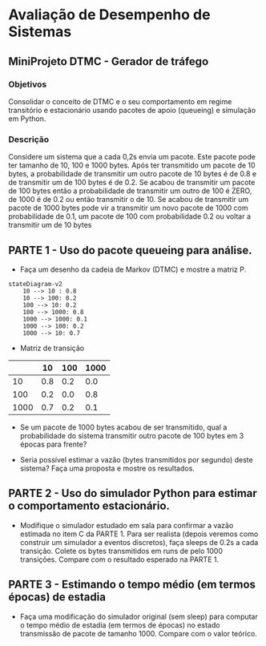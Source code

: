 # Avaliação de Desempenho de Sistemas

## MiniProjeto DTMC - Gerador de tráfego

### Objetivos 

Consolidar o conceito de DTMC e o seu comportamento em regime transitório e estacionário usando pacotes de apoio (queueing) e simulação em Python. 

### Descrição

Considere um sistema que a cada 0,2s envia um pacote. Este pacote pode ter tamanho de 10, 100 e 1000 bytes. Após ter transmitido um pacote de 10 bytes, a probabilidade de transmitir um outro pacote de 10 bytes é de 0.8 e de transmitir um de 100 bytes é de 0.2. Se acabou de transmitir um pacote de 100 bytes então a probabilidade de transmitir um outro de 100 é ZERO, de 1000 é de 0.2 ou então transmitir o de 10. Se acabou de transmitir um pacote de 1000 bytes pode vir a transmitir um novo pacote de 1000 com probabilidade de 0.1,  um pacote de 100 com probabilidade 0.2 ou voltar a transmitir um de 10 bytes

## PARTE 1 - Uso do pacote queueing para análise.

- Faça um desenho da cadeia de Markov (DTMC) e mostre a matriz P.

```mermaid
stateDiagram-v2
    10 --> 10 : 0.8
    10 --> 100: 0.2
    100 --> 10: 0.2
    100 --> 1000: 0.8
    1000 --> 1000: 0.1
    1000 --> 100: 0.2
    1000 --> 10: 0.7
```

- Matriz de transição

|      | 10  | 100 | 1000 |
|------|-----|-----|------|
| 10   | 0.8 | 0.2 | 0.0  |
| 100  | 0.2 | 0.0 | 0.8  |
| 1000 | 0.7 | 0.2 | 0.1  |

- Se um pacote de 1000 bytes acabou de ser transmitido, qual a probabilidade do sistema transmitir outro pacote de 100 bytes em 3 épocas para frente?



- Seria possível estimar a vazão (bytes transmitidos por segundo) deste sistema? Faça uma proposta e mostre os resultados.

## PARTE 2 - Uso do simulador Python para estimar o comportamento estacionário.

- Modifique o simulador estudado em sala para confirmar a vazão estimada no item C da PARTE 1. Para ser realista (depois veremos como construir um simulador a eventos discretos), faça sleeps de 0.2s a cada transição. Colete os bytes transmitidos em runs de pelo 1000 transições. Compare com o resultado esperado na PARTE 1.

## PARTE 3 - Estimando o tempo médio (em termos épocas) de estadia

- Faça uma modificação do simulador original (sem sleep) para computar o tempo médio de estadia (em termos de épocas) no estado transmissão de pacote de tamanho 1000. Compare com o valor teórico.  




